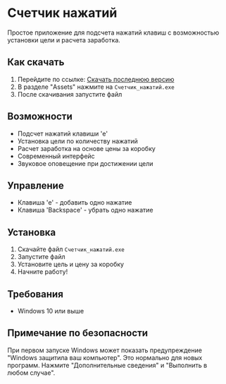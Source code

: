 # Счетчик нажатий

Простое приложение для подсчета нажатий клавиш с возможностью установки цели и расчета заработка.

## Как скачать
1. Перейдите по ссылке: [Скачать последнюю версию](https://github.com/Fel1ksis/ClickCounter/releases/latest)
2. В разделе "Assets" нажмите на `Счетчик_нажатий.exe`
3. После скачивания запустите файл

## Возможности
- Подсчет нажатий клавиши 'e'
- Установка цели по количеству нажатий
- Расчет заработка на основе цены за коробку
- Современный интерфейс
- Звуковое оповещение при достижении цели

## Управление
- Клавиша 'e' - добавить одно нажатие
- Клавиша 'Backspace' - убрать одно нажатие

## Установка
1. Скачайте файл `Счетчик_нажатий.exe`
2. Запустите файл
3. Установите цель и цену за коробку
4. Начните работу!

## Требования
- Windows 10 или выше

## Примечание по безопасности
При первом запуске Windows может показать предупреждение "Windows защитила ваш компьютер". Это нормально для новых программ. Нажмите "Дополнительные сведения" и "Выполнить в любом случае". 